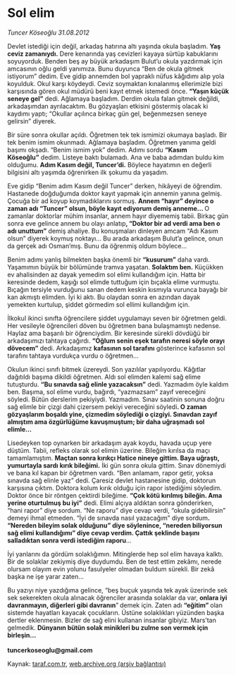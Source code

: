 # Sol elim

*Tuncer Köseoğlu 31.08.2012*

<div class="yazi"><p>Devlet istediği için değil, arkadaş hatırına altı yaşında okula başladım. <b>Yaş ceviz zamanıydı.</b> Dere kenarında yaş cevizleri kayaya sürtüp kabuklarını soyuyorduk. Benden beş ay büyük arkadaşım Bulut’u okula yazdırmak için amcasının oğlu geldi yanımıza. Bunu duyunca “Ben de okula gitmek istiyorum” dedim. Eve gidip annemden bol yapraklı nüfus kâğıdımı alıp yola koyulduk. Okul karşı köydeydi. Ceviz soymaktan kınalanmış ellerimizle bizi karşısında gören okul müdürü beni kayıt etmek istemedi önce. <b>“Yaşın küçük seneye gel”</b> dedi. Ağlamaya başladım. Derdim okula falan gitmek değildi, arkadaşımdan ayrılacaktım. Bu gözyaşları etkisini göstermiş olacak ki kaydımı yaptı; “Okullar açılınca birkaç gün gel, beğenmezsen seneye gelirsin” diyerek.</p>
<p>Bir süre sonra okullar açıldı. Öğretmen tek tek ismimizi okumaya başladı. Bir tek benim ismim okunmadı. Ağlamaya başladım. Öğretmen yanıma geldi başımı okşadı. “Benim ismim yok” dedim. Adımı sordu <b>“Kasım Köseoğlu”</b> dedim. Listeye baktı bulamadı. Ana ve baba adımdan buldu kim olduğumu. <b>Adım Kasım değil, Tuncer’di.</b> Böylece hayatımın en değerli bilgisini altı yaşımda öğrenirken ilk şokumu da yaşadım. </p>
<p>Eve gidip “Benim adım Kasım değil Tuncer” derken, hikâyeyi de öğrendim. Hastanede doğduğumda doktor kayıt yapmak için annemin yanına gelmiş. Çocuğa bir ad koyup koymadıklarını sormuş. <b>Annem “hayır” deyince o zaman adı “Tuncer” olsun, böyle kayıt ediyorum demiş anneme... </b>O zamanlar doktorlar mühim insanlar, annem hayır diyememiş tabii. Birkaç gün sonra eve gelince annem bu olayı anlatıp<b>, “Doktor bir ad verdi ama ben o adı unuttum”</b> demiş ahaliye. Bu konuşmaları dinleyen amcam “Adı Kasım olsun” diyerek koymuş noktayı... Bu arada arkadaşım Bulut’a gelince, onun da gerçek adı Osman’mış. Bunu da öğrenmiş oldum böylece...</p>
<p>Benim adımı yanlış bilmekten başka önemli bir <b>“kusurum”</b> daha vardı. Yaşamımın büyük bir bölümünde tramva yaşatan. <b>Solaktım ben.</b> Küçükken ev ahalisinden az dayak yemedim sol elimi kullandığım için. Hatta bir keresinde dedem, kaşığı sol elimde tuttuğum için bıçakla elime vurmuştu. Bıçağın tersiyle vurduğunu sanan dedem keskin kısmıyla vurunca bayağı bir kan akmıştı elimden. İyi ki aktı. Bu olaydan sonra en azından dayak yemekten kurtulup, şiddet görmedim sol ellimi kullandığım için. </p>
<p>İlkokul ikinci sınıfta öğrencilere şiddet uygulamayı seven bir öğretmen geldi. Her vesileyle öğrencileri döven bu öğretmen bana bulaşmamıştı nedense. Haylaz ama başarılı bir öğrenciydim. Bir keresinde sürekli dövdüğü bir arkadaşımızı tahtaya çağırdı. <b>“Oğlum senin eşek tarafın neresi söyle orayı dövecem”</b> dedi. Arkadaşımız <b>kafasının sol tarafını</b> gösterince kafasının sol tarafını tahtaya vurdukça vurdu o öğretmen...</p>
<p>Okulun ikinci sınıfı bitmek üzereydi. Son yazılılar yapılıyordu. Kâğıtlar dağıtıldı başıma dikildi öğretmen. Aldı sol elimden kalemi sağ elime tutuşturdu. <b>“Bu sınavda sağ elinle yazacaksın”</b> dedi. Yazmadım öyle kaldım ben. Başıma, sol elime vurdu, bağırdı, “yazmazsam” zayıf vereceğini söyledi. Bütün derslerim pekiyiydi. Yazmadım. Sınav saatinin sonuna doğru sağ elimle bir çizgi dahi çizersem pekiyi vereceğini söyledi<b>. O zaman gözyaşlarım boşaldı yine, çizmedim söylediği o çizgiyi. Sınavdan zayıf almıştım ama özgürlüğüme kavuşmuştum; bir daha uğraşmadı sol elimle...</b></p>
<p>Lisedeyken top oynarken bir arkadaşım ayak koydu, havada uçup yere düştüm. Tabii, refleks olarak sol elimin üzerine. Bileğim kırılsa da maçı tamamlamıştım. <b>Maçtan sonra kırıkçı Hatice nineye gittim. Baya uğraştı, yumurtayla sardı kırık bileğimi.</b> İki gün sonra okula gittim. Sınav dönemiydi ve bana kıl kapan bir öğretmen vardı. “Ben anlamam, rapor getir, yoksa sınavda sağ elinle yaz” dedi. Çaresiz devlet hastanesine gidip, doktorun karşısına çıktım. Doktora kolum kırık olduğu için rapor istediğimi söyledim. Doktor önce bir röntgen çektirdi bileğime. <b>“Çok kötü kırılmış bileğin. Ama yerine oturtulmuş bu iyi”</b> dedi. Elimi alçıya aldıktan sonra gönderirken, “hani rapor” diye sordum. “Ne raporu” diye cevap verdi, “okula gidebilirsin” demeyi ihmal etmeden. “İyi de sınavda nasıl yazacağım” diye sordum<b>. “Nereden bileyim solak olduğunu” diye söylenince, “nereden biliyorsun sağ elimi kullandığımı” diye cevap verdim. Çattık şeklinde başını salladıktan sonra verdi istediğim raporu</b>... </p>
<p>İyi yanlarını da gördüm solaklığımın. Mitinglerde hep sol elim havaya kalktı. Bir de solaklar zekiymiş diye duydumdu. Ben de test ettim zekâmı, nerede olursam olayım evin yolunu fasulyeler olmadan buldum sürekli. Bir zekâ başka ne işe yarar zaten...</p>
<p>Bu yazıyı niye yazdığıma gelince, “beş buçuk yaşında tek ayak üzerinde sek sek sekerekten okula alınacak öğrenciler arasında solaklar da var, <b>onlara iyi davranmayın, diğerleri gibi davranın</b>”<b> </b>demek için. Zaten adı <b>“eğitim” </b>olan sistemde hayatları kayacak çocukların. Üstüne solaklıkları yüzünden başka dertler eklenmesin. Bizler de sağ elini kullanan insanlar gibiyiz. Mars’tan gelmedik. <b>Dünyanın bütün solak minikleri bu zulme son vermek için birleşin...<br/><br/>tuncerkoseoglu@gmail.com</b></p>
</div>

Kaynak: [taraf.com.tr](http://www.taraf.com.tr:80/tuncer-koseoglu/makale-sol-elim.htm), [web.archive.org (arşiv bağlantısı)](http://web.archive.org/web/20120901020519/http://www.taraf.com.tr:80/tuncer-koseoglu/makale-sol-elim.htm)
